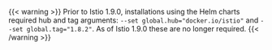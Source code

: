 ---
---
{{< warning >}}
Prior to Istio 1.9.0, installations using the Helm charts required hub and tag arguments:
`--set global.hub="docker.io/istio"` and `--set global.tag="1.8.2"`. As of Istio
1.9.0 these are no longer required.
{{< /warning >}}
